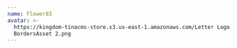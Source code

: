 ```yaml
---
name: Flower83
avatar: >-
  https://kingdom-tinacms-store.s3.us-east-1.amazonaws.com/Letter Logo
  BordersAsset 2.png
---
```



